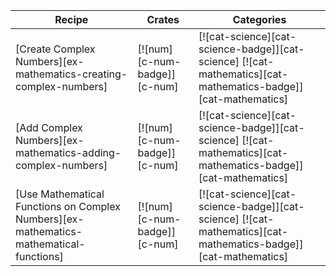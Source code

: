 | Recipe | Crates | Categories |
|--------|--------|------------|
| [Create Complex Numbers][ex-mathematics-creating-complex-numbers] | [![num][c-num-badge]][c-num] | [![cat-science][cat-science-badge]][cat-science] [![cat-mathematics][cat-mathematics-badge]][cat-mathematics] |
| [Add Complex Numbers][ex-mathematics-adding-complex-numbers] | [![num][c-num-badge]][c-num] | [![cat-science][cat-science-badge]][cat-science] [![cat-mathematics][cat-mathematics-badge]][cat-mathematics] |
| [Use Mathematical Functions on Complex Numbers][ex-mathematics-mathematical-functions] | [![num][c-num-badge]][c-num] | [![cat-science][cat-science-badge]][cat-science] [![cat-mathematics][cat-mathematics-badge]][cat-mathematics] |

<div class="hidden">
</div>
